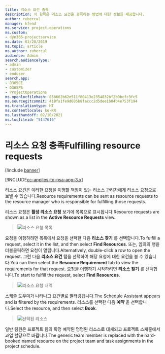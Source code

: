 ```yaml
---
title: 리소스 요건 충족
description: 이 항목은 리소스 요건을 충족하는 방법에 대한 정보를 제공합니다.
author: ruhercul
manager: kfend
ms.service: project-operations
ms.custom:
- dyn365-projectservice
ms.date: 03/28/2019
ms.topic: article
ms.author: ruhercul
audience: Admin
search.audienceType:
- admin
- customizer
- enduser
search.app:
- D365CE
- D365PS
- ProjectOperations
ms.openlocfilehash: 858662b62e511f80413e2354832bf2b0bcfc3fc5
ms.sourcegitcommit: 418fa1fe9d605b8faccc2d5dee1b04b4e753f194
ms.translationtype: HT
ms.contentlocale: ko-KR
ms.lasthandoff: 02/10/2021
ms.locfileid: "5147616"
---
```

# <a name="fulfilling-resource-requests"></a><span data-ttu-id="49312-103">리소스 요청 충족</span><span class="sxs-lookup"><span data-stu-id="49312-103">Fulfilling resource requests</span></span>

[!include [banner](../includes/psa-now-project-operations.md)]

[!INCLUDE[cc-applies-to-psa-app-3.x](../includes/cc-applies-to-psa-app-3x.md)]

<span data-ttu-id="49312-104">리소스 요건은 이러한 요청을 이행할 책임이 있는 리소스 관리자에게 리소스 요청으로 보낼 수 있습니다.</span><span class="sxs-lookup"><span data-stu-id="49312-104">Resource requirements can be sent as resource requests to the resource manager who is responsible for fulfilling those requests.</span></span>

<span data-ttu-id="49312-105">리소스 요청은 **활성 리소스 요청** 보기에 목록으로 표시됩니다.</span><span class="sxs-lookup"><span data-stu-id="49312-105">Resource requests are shown as a list in the **Active Resource Requests** view.</span></span>

> ![리소스 요청 목록](media/Resource-Management-image59.png)

<span data-ttu-id="49312-107">요청을 이행하려면 목록에서 요청을 선택한 다음 **리소스 찾기** 를 선택합니다.</span><span class="sxs-lookup"><span data-stu-id="49312-107">To fulfill a request, select it in the list, and then select **Find Resources**.</span></span> <span data-ttu-id="49312-108">또는, 임의의 행을 더블클릭하면 요청이 열립니다.</span><span class="sxs-lookup"><span data-stu-id="49312-108">Alternatively, double-click a row to open the request.</span></span> <span data-ttu-id="49312-109">그런 다음 **리소스 요건** 탭을 선택하여 해당 요청에 대한 요건을 볼 수 있습니다.</span><span class="sxs-lookup"><span data-stu-id="49312-109">You can then select the **Resource Requirement** tab to view the requirements for that request.</span></span> <span data-ttu-id="49312-110">요청을 이행하기 시작하려면 **리소스 찾기** 를 선택합니다.</span><span class="sxs-lookup"><span data-stu-id="49312-110">To start to fulfill the request, select **Find Resources**.</span></span>

> ![리소스 요청 내역](media/Resource-Management-image60.png)

<span data-ttu-id="49312-112">스케줄 도우미가 나타나고 요건별로 필터링됩니다.</span><span class="sxs-lookup"><span data-stu-id="49312-112">The Schedule Assistant appears and is filtered by the requirements.</span></span> <span data-ttu-id="49312-113">리소스를 선택한 다음 **예약** 을 선택합니다.</span><span class="sxs-lookup"><span data-stu-id="49312-113">Select the resource, and then select **Book**.</span></span>

> ![선택된 리소스](media/Resource-Management-image61.png)

<span data-ttu-id="49312-115">일반 팀원은 프로젝트 팀의 확정 예약된 명명된 리소스로 대체되고 프로젝트 스케줄에서 과업 할당으로 바뀝니다.</span><span class="sxs-lookup"><span data-stu-id="49312-115">The generic team member is replaced with the hard-booked named resource on the project team and task assignments in the project schedule.</span></span>
